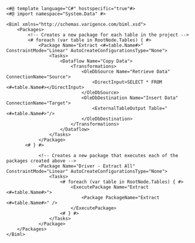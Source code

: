 	<#@ template language="C#" hostspecific="true"#>	<#@ import namespace="System.Data" #>		<Biml xmlns="http://schemas.varigence.com/biml.xsd">		<Packages>			<!-- Creates a new package for each table in the project -->		    <# foreach (var table in RootNode.Tables) { #>		        <Package Name="Extract <#=table.Name#>" ConstraintMode="Linear" AutoCreateConfigurationsType="None">		            <Tasks>		                <Dataflow Name="Copy Data">		                    <Transformations>		                        <OleDbSource Name="Retrieve Data" ConnectionName="Source">		                			<DirectInput>SELECT * FROM <#=table.Name#></DirectInput>		                        </OleDbSource>		                        <OleDbDestination Name="Insert Data" ConnectionName="Target">		                            <ExternalTableOutput Table="<#=table.Name#>"/>								</OleDbDestination>		                    </Transformations>		                </Dataflow>					</Tasks>		        </Package>		   <# } #>		   				<!-- Creates a new package that executes each of the packages created above -->		        <Package Name="Driver - Extract All" ConstraintMode="Linear" AutoCreateConfigurationsType="None">		            <Tasks>		                <# foreach (var table in RootNode.Tables) { #>		                    <ExecutePackage Name="Extract <#=table.Name#>">		                        <Package PackageName="Extract <#=table.Name#>" />		                    </ExecutePackage>		                <# } #>		            </Tasks>		        </Package>		</Packages>	</Biml>	
